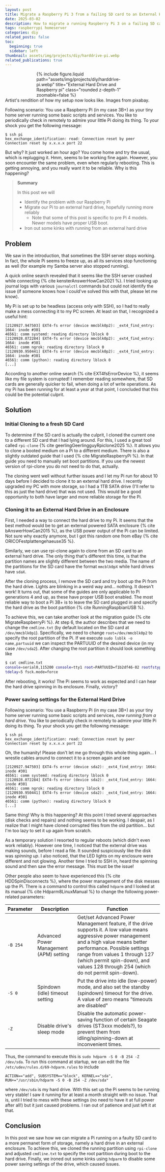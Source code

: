 ```yaml
---
layout: post
title: Migrate a Raspberry Pi 3 from a failing SD card to an External Hard Drive
date: 2025-03-02
description: How to migrate a running Raspberry Pi 3 on a failing SD card to an external hard drive and boot from it (SATA HDD in an enclosure)
tags: raspberrypi homeserver
categories: diy
related_posts: false
toc:
  beginning: true
  sidebar: left
thumbnail: assets/img/projects/diy/harddrive-pi.webp
related_publications: true
---
```


<div class="row">
    <div class="col-sm mt-3 mt-md-0" style="max-width: 300px; margin: auto;">
        {% include figure.liquid path="assets/img/projects/diy/harddrive-pi.webp" title="External Hard Drive and Raspberry pi" class="rounded z-depth-1" zoomable=false %}
    </div>
</div>
<div class="caption">
    Artist's rendition of how my setup now looks like. Images from pixabay.
</div>

Following scenario: You use a Raspberry Pi (in my case 3B+) as your tiny home server running some basic scripts and services. You like to periodically check in remotely to admire your little Pi doing its thing. To your shock you get the following message:

```text
$ ssh pi
kex_exchange_identification: read: Connection reset by peer
Connection reset by x.x.x.x port 22
```

But why? It just worked an hour ago? You come home and try the usual, which is replugging it. Hmm, seems to be working fine again. However, you soon encounter the same problem, even when regularly rebooting. This is getting annoying, and you really want it to be reliable. Why is this happening?

> **Summary**
>
> In this post we will
>
> - Identify the problem with our Raspberry Pi
> - Migrate our Pi to an external hard drive, hopefully running more reliably
>   - Note that some of this post is specific to pre Pi 4 models. Newer models have proper USB boot.
> - Iron out some kinks with running from an external hard drive

## Problem

We saw in the introduction, that sometimes the SSH server stops working. In fact, the whole Pi seems to freeze up, as all its services stop functioning as well (for example my Samba server also stopped running).

A quick online search revealed that it seems like the SSH server crashed while connecting {% cite kensterAnswerHowCan2021 %}. I tried looking up journal logs with various `journalctl` commands but could not identify the issue (if someone knows how I could've solved this with that, please let me know).

My Pi is set up to be headless (access only with SSH), so I had to really make a mess connecting it to my PC screen. At least on that, I recognized a useful hint:

```text
[2120927.947503] EXT4-fs error (device mmcblk0p2): _ext4_find_entry: 1664: inode #301
46561: comm systemd: reading directory lblock 0
[2120928.072284] EXT4-fs error (device mmcblk0p2): _ext4_find_entry: 1664: inode #301
46561: comm ngrok: reading directory lblock 0
[2120930.950441] EXT4-fs error (device mmcblk0p2): _ext4_find_entry: 1664: inode #301
46561: comm (python): reading directory lblock 0
[...]
```

According to another online search {% cite EXT4fsErrorDevice %}, it seems like my file system is corrupted! I remember reading somewhere, that SD cards are generally quicker to fail, when doing a lot of write operations. As my Pi has been running for at least a year at that point, I concluded that this could be the potential culprit.

## Solution

### Initial Cloning to a fresh SD Card

To determine if the SD card is actually the culprit, I cloned the current one to a different SD card that I had lying around. For this, I used a great tool called `rpi-clone` {% cite geerlingGeerlingguyRpiclone2025 %}. It allows you to clone a booted medium on a Pi to a different medium. There is also a slightly outdated guide that I used {% cite MigrateRaspberryPi %}. In that guide you need to manually set boot partitions. If you use the newest version of rpi-clone you do not need to do that, actually.

The cloning went well without further issues and I let my Pi run for about 10 days before I decided to clone it to an external hard drive. I recently upgraded my PC with more storage, so I had a 1TB SATA drive (I'll refer to this as just the hard drive) that was not used. This would be a good opportunity to both have larger and more reliable storage for the Pi.

### Cloning it to an External Hard Drive in an Enclosure

First, I needed a way to connect the hard drive to my Pi. It seems that the best method would be to get an external powered SATA enclosure {% cite bAnswerHowCan2015 %}, as the USB power output of the Pi can be limited. Not sure why exactly anymore, but I got this random one from eBay {% cite ORICOFestplattengehaeuse35 %}.

Similarly, we can use rpi-clone again to clone from an SD card to an external hard drive. The only thing that's different this time, is that the partition names are slightly different between the two media. The name of the partitions for the SD card have the format `mmcblk0pX` while hard drives have `sdaX`.

After the cloning process, I remove the SD card and try boot up the Pi from the hard drive. Lights are blinking in a weird way and... nothing. It doesn't work! It turns out, that some of the guides are only applicable to Pi generations 4 and up, as these have proper USB boot enabled. The most reliable way to boot a Pi 3B+ is to leave the SD card plugged in and specify the hard drive as the boot partition {% cite RunningRaspbianUSB %}.

To achieve this, we can take another look at the migration guide {% cite MigrateRaspberryPi %}. At step 6, the author describes that we need to change the `cmdline.txt` (by default located on the SD card at `/dev/mmcblk0p1`). Specifically, we need to change `root=/dev/mmcblk0p2` to specify the root partition of the Pi. If we execute `sudo lsblk -o name,partuuid` we can inspect the PARTUUID of the desired device (in my case `/dev/sda2`). After changing the root partition it should look something like

```bash
$ cat cmdline.txt
console=serial0,115200 console=tty1 root=PARTUUID=f1b2df46-02 rootfstype=ext4 fsck.repair=yes rootwait roo
tdelay=5 fsck.mode=force
```

After rebooting, it works! The Pi seems to work as expected and I can hear the hard drive spinning in its enclosure. Finally, victory?

### Power saving settings for the External Hard Drive

Following scenario: You use a Raspberry Pi (in my case 3B+) as your tiny home server running some basic scripts and services, _now running from a hard drive_. You like to periodically check in remotely to admire your little Pi doing its thing. To your shock you get the following message:

```text
$ ssh pi
kex_exchange_identification: read: Connection reset by peer
Connection reset by x.x.x.x port 22
```

Oh, the humanity! Please don't let me go through this whole thing again... I wrestle cables around to connect it to a screen again and see

```text
[2120927.947503] EXT4-fs error (device sda2): _ext4_find_entry: 1664: inode #301
46561: comm systemd: reading directory lblock 0
[2120928.072284] EXT4-fs error (device sda2): _ext4_find_entry: 1664: inode #301
46561: comm ngrok: reading directory lblock 0
[2120930.950441] EXT4-fs error (device sda2): _ext4_find_entry: 1664: inode #301
46561: comm (python): reading directory lblock 0
[...]
```

Same thing! Why is this happening? At this point I tried several approaches (disk checks and repairs) and nothing seems to be working. I despair, as I realize that I might have cloned corrupted files from the old partition... but I'm too lazy to set it up again from scratch.

As a temporary solution I resorted to regular reboots (which didn't even work reliably). However one time, I noticed that the external drive was making sounds, before I read a file. It sounded suspiciously like the disk was _spinning up_. I also noticed, that the LED lights on my enclosure were different and not glowing. Another time I tried to SSH in, heard the spinning sound and then saw the error message. This must be the issue!

Other people also seem to have experienced this {% cite HDDSpinDisconnects %}, where the power management of the disk messes up the Pi. There is a command to control this called `hdparm` and I looked at its manual {% cite Hdparm8LinuxManual %} to change the following power-related parameters:

| Parameter | Description                             | Function                                                                                                                                                                                                                                                                                               |
| --------- | --------------------------------------- | ------------------------------------------------------------------------------------------------------------------------------------------------------------------------------------------------------------------------------------------------------------------------------------------------------ |
| `-B 254`  | Advanced Power Management (APM) setting | Get/set Advanced Power Management feature, if the drive supports it. A low value means aggressive power management and a high value means better performance.  Possible settings range from values 1 through 127 (which permit spin-down), and values 128 through 254 (which do not permit spin-down). |
| `-S 0`    | Spindown (idle) timeout setting         | Put the drive into idle (low-power) mode, and also set the standby (spindown) timeout for the drive. A value of zero means "timeouts are disabled"                                                                                                                                                     |
| `-Z`      | Disable drive's sleep mode              | Disable the automatic power-saving function of certain Seagate drives (ST3xxx models?), to prevent them from idling/spinning-down at inconvenient times.                                                                                                                                               |

Thus, the command to execute this is `sudo hdparm -S 0 -B 254 -Z /dev/sda`. To run this command at startup, we can edit the file `/etc/udev/rules.d/69-hdparm.rules` to include

```text
ACTION=="add", SUBSYSTEM=="block", KERNEL=="sda", RUN+="/usr/sbin/hdparm -S 0 -B 254 -Z /dev/sda"
```

where `/dev/sda` is my hard drive. With this set up the Pi seems to be running very stable! I saw it running for at least a month straight with no issue. That is, until I tried to mess with these settings (no need to have it at full power after all!) but it just caused problems. I ran out of patience and just left it at that.

## Conclusion

In this post we saw how we can migrate a Pi running on a faulty SD card to a more permanet form of storage, namely a hard drive in an external enclosure. To achieve this, we cloned the running partition using `rpi-clone` and adjusted `cmdline.txt` to specify the root partition during boot to the hard drive. Finally, we ironed out some kinks using `hdparm` to disable some power saving settings of the drive, which caused issues.
